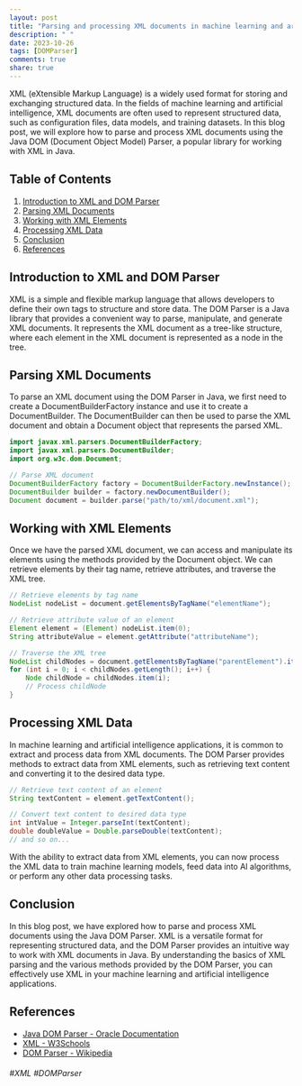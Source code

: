 ```yaml
---
layout: post
title: "Parsing and processing XML documents in machine learning and artificial intelligence applications using Java DOM Parser"
description: " "
date: 2023-10-26
tags: [DOMParser]
comments: true
share: true
---
```


XML (eXtensible Markup Language) is a widely used format for storing and exchanging structured data. In the fields of machine learning and artificial intelligence, XML documents are often used to represent structured data, such as configuration files, data models, and training datasets. In this blog post, we will explore how to parse and process XML documents using the Java DOM (Document Object Model) Parser, a popular library for working with XML in Java.

## Table of Contents
1. [Introduction to XML and DOM Parser](#introduction-to-xml-and-dom-parser)
2. [Parsing XML Documents](#parsing-xml-documents)
3. [Working with XML Elements](#working-with-xml-elements)
4. [Processing XML Data](#processing-xml-data)
5. [Conclusion](#conclusion)
6. [References](#references)

<a name="introduction-to-xml-and-dom-parser"></a>
## Introduction to XML and DOM Parser
XML is a simple and flexible markup language that allows developers to define their own tags to structure and store data. The DOM Parser is a Java library that provides a convenient way to parse, manipulate, and generate XML documents. It represents the XML document as a tree-like structure, where each element in the XML document is represented as a node in the tree.

<a name="parsing-xml-documents"></a>
## Parsing XML Documents
To parse an XML document using the DOM Parser in Java, we first need to create a DocumentBuilderFactory instance and use it to create a DocumentBuilder. The DocumentBuilder can then be used to parse the XML document and obtain a Document object that represents the parsed XML.

```java
import javax.xml.parsers.DocumentBuilderFactory;
import javax.xml.parsers.DocumentBuilder;
import org.w3c.dom.Document;

// Parse XML document
DocumentBuilderFactory factory = DocumentBuilderFactory.newInstance();
DocumentBuilder builder = factory.newDocumentBuilder();
Document document = builder.parse("path/to/xml/document.xml");
```

<a name="working-with-xml-elements"></a>
## Working with XML Elements
Once we have the parsed XML document, we can access and manipulate its elements using the methods provided by the Document object. We can retrieve elements by their tag name, retrieve attributes, and traverse the XML tree.

```java
// Retrieve elements by tag name
NodeList nodeList = document.getElementsByTagName("elementName");

// Retrieve attribute value of an element
Element element = (Element) nodeList.item(0);
String attributeValue = element.getAttribute("attributeName");

// Traverse the XML tree
NodeList childNodes = document.getElementsByTagName("parentElement").item(0).getChildNodes();
for (int i = 0; i < childNodes.getLength(); i++) {
    Node childNode = childNodes.item(i);
    // Process childNode
}
```

<a name="processing-xml-data"></a>
## Processing XML Data
In machine learning and artificial intelligence applications, it is common to extract and process data from XML documents. The DOM Parser provides methods to extract data from XML elements, such as retrieving text content and converting it to the desired data type.

```java
// Retrieve text content of an element
String textContent = element.getTextContent();

// Convert text content to desired data type
int intValue = Integer.parseInt(textContent);
double doubleValue = Double.parseDouble(textContent);
// and so on...
```

With the ability to extract data from XML elements, you can now process the XML data to train machine learning models, feed data into AI algorithms, or perform any other data processing tasks.

<a name="conclusion"></a>
## Conclusion
In this blog post, we have explored how to parse and process XML documents using the Java DOM Parser. XML is a versatile format for representing structured data, and the DOM Parser provides an intuitive way to work with XML documents in Java. By understanding the basics of XML parsing and the various methods provided by the DOM Parser, you can effectively use XML in your machine learning and artificial intelligence applications.

<a name="references"></a>
## References
- [Java DOM Parser - Oracle Documentation](https://docs.oracle.com/javase/tutorial/jaxp/dom/index.html)
- [XML - W3Schools](https://www.w3schools.com/xml/)  
- [DOM Parser - Wikipedia](https://en.wikipedia.org/wiki/DOM_parser) 
 
###### \#XML #DOMParser